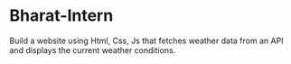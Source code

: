 # Bharat-Intern

Build a website using Html, Css, Js that
fetches weather data from an API and
displays the current weather conditions.
